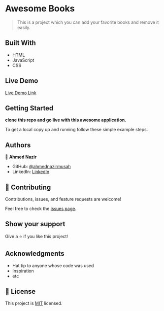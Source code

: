 # Awesome Books

> This is a project which you can add your favorite books and remove it easily.

## Built With

- HTML
- JavaScript
- CSS

## Live Demo

[Live Demo Link](https://ahmednazirmusah.github.io/Awesome-Books-Es6/)


## Getting Started

**clone this repo and go live with this awesome application.**


To get a local copy up and running follow these simple example steps.



## Authors

👤 **Ahmed Nazir**

- GitHub: [@ahmednazirmusah](https://github.com/ahmednazirmusah)
- LinkedIn: [LinkedIn](https://linkedin.com/in/ahmednazirmusah)



## 🤝 Contributing

Contributions, issues, and feature requests are welcome!

Feel free to check the [issues page](../../issues/).

## Show your support

Give a ⭐️ if you like this project!

## Acknowledgments

- Hat tip to anyone whose code was used
- Inspiration
- etc

## 📝 License

This project is [MIT](./LICENSE) licensed.